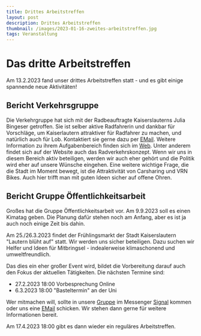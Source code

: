 ```yaml
---
title: Drittes Arbeitstreffen
layout: post
description: Drittes Arbeitstreffen
thumbnail: /images/2023-01-16-zweites-arbeitstreffen.jpg
tags: Veranstaltung
---
```


# Das dritte Arbeitstreffen

Am 13.2.2023 fand unser drittes Arbeitstreffen statt - und es gibt einige spannende neue Aktivitäten!

## Bericht Verkehrsgruppe

Die Verkehrgruppe hat sich mit der Radbeauftragte Kaiserslauterns Julia Bingeser getroffen. Sie ist selber aktive Radfahrerin und dankbar für Vorschläge, um Kaiserlautern attraktiver für Radfahrer zu machen, und natürlich auch für Lob. Kontaktiert sie gerne dazu per [EMail](mailto:radverkehr@kaiserslautern.de). Weitere Information zu ihrem Aufgabenbereich finden sich im [Web](https://www.kaiserslautern.de/sozial_leben_wohnen/verkehr_parken/radverkehr/index.html.de). Unter anderem findet sich auf der Website auch das Radverkehrskonzept. Wenn wir uns in diesem Bereich aktiv beteiligen, werden wir auch eher gehört und die Politik wird eher auf unsere Wünsche eingehen. Eine weitere wichtige Frage, die die Stadt im Moment bewegt, ist die Attraktivität von Carsharing und VRN Bikes. Auch hier trifft man mit guten Ideen sicher auf offene Ohren.

## Bericht Gruppe Öffentlichkeitsarbeit

Großes hat die Gruppe Öffentlichkeitsarbeit vor. Am 9.9.2023 soll es einen Kimatag geben. Die Planung dafür stehen noch am Anfang, aber es ist ja auch noch einige Zeit bis dahin.

Am 25./26.3.2023 findet der Frühlingsmarkt der Stadt Kaiserslautern "Lautern blüht auf" statt. Wir werden uns sicher beteiligen. Dazu suchen wir Helfer und Ideen für Mitbringsel - indealerweise klimaschonend und umweltfreundlich.

Das dies ein eher großer Event wird, bildet die Vorbereitung darauf auch den Fokus der aktuellen Tätigkeiten. Die nächsten Termine sind:

- 27.2.2023 18:00 Vorbesprechung Online
- 6.3.2023 18:00 "Basteltermin" an der Uni 

Wer mitmachen will, sollte in unsere [Gruppe](https://signal.group/#CjQKIB8L8C3-DrBZoSV1Sz8-mn2hebfwos8lYPOQL-q8sTufEhCPhYJdtDTiwMp8-YFOp8Ko) im Messenger [Signal](https://signal.org/de/) kommen oder uns eine [EMail](mailto:info@klimalautern.de) schicken. Wir stehen dann gerne für weitere Informationen bereit.  

Am 17.4.2023 18:00 gibt es dann wieder ein reguläres Arbeitstreffen.

